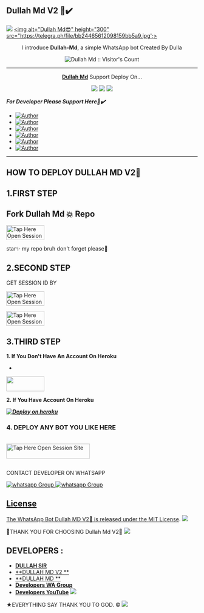## Dullah Md V2 💫✔️
 <a href="https://github.com/DenverCoder1/readme-typing-svg"><img src="https://readme-typing-svg.herokuapp.com?font=Time+New+Roman&color=red&size=25&center=true&vCenter=true&width=600&height=100&lines=I'm+Dullah+Md+Created+by+Dulla.&heart;++;Self-taught+Back-Created+By,;Fredie+Tech+Am+The,;Best+Is+Bot+For+You+To,;Deploy..<3"></a>
 <a href="https://whatsapp.com/channel/GufiUEQ7Jj1D2kszcZqOgx">
 <img alt="Dullah Md😎" height="300" src="https://telegra.ph/file/bb24465612098159bb5a9.jpg';>
  
</h1> 
<p align="center">l introduce <b>Dullah-Md</b>, a  simple WhatsApp bot Created By Dulla</p>

</p>
<p align="center"><img src="https://profile-counter.glitch.me/{Fred1e}/count.svg" alt="Dullah Md :: Visitor's Count" /></p>

---

<p align="center">
  <a href="https://github.com/abdallahsalimjuma/Dullah-Md"><b>Dullah Md</b></a> Support Deploy On...
</p>

<p align="center">
  <a href="https://github.com/abdallahsalimjuma/Dullah-Md/blob/main/temp/deploy-on-vps.md"><img src="https://img.shields.io/badge/self hosting-3d1513?style=for-the-badge&logo=serverless&logoColor=FD5750"></a>
  <a href="https://dashboard.heroku.com/new?template=https://github.com/abdallahsalimjuma/Dullah-Md/tree/main"><img src="https://img.shields.io/badge/heroku-9d7acc?style=for-the-badge&logo=heroku&logoColor=430098"></a>
  <a href="https://youtu.be/izoxfW3anrU"><img src="https://img.shields.io/badge/CodeSpace-green?colorA=%23ff000&colorB=%23017e40&style=for-the-badge&logo=git&logoColor=white"></a>
</p>


***For Developer Please Support Here🙏✔️***
- <a href="https://www.instagram.com/dullahssalum"><img title="Author" src="https://img.shields.io/badge/ON INSTAGRAM-black?style=for-the-badge&logo=Instagram"></a>
- <a href="https://www.tiktok.com/@dallas387"><img title="Author" src="https://img.shields.io/badge/ON TikTok-black?style=for-the-badge&logo=tiktok"></a>
- <a
href="https://www.facebook.com/100087010467670"><img title="Author" src="https://img.shields.io/badge/ON Facebook-blue?style=for-the-badge&logo=facebook"></a>
- <a
href="https://wa.me/255716945971"><img title="Author" src="https://img.shields.io/badge/ON WhatsApp-pupple?style=for-the-badge&logo=watsapp"></a>
- <a href="https://chat.whatsapp.com/GufiUEQ7Jj1D2kszcZqOgx"><img title="Author" src="https://img.shields.io/badge/ON Wa Group-green?style=for-the-badge&logo=watsapp"></a>
- <a href="https://youtube.com/@herokuplatform?si=kl684fKNUpxTFig2"><img title="Author" src="https://img.shields.io/badge/ON YouTube-darkred?style=for-the-badge&logo=youtube"></a>

    
 
 



---





## HOW TO DEPLOY DULLAH MD V2🍃


## 1.FIRST STEP 
## Fork Dullah Md 💥 Repo


<a href="https://github.com/abdallahsalimjuma/Dullah-Md/fork"><img title="Tap Here Open Session Site" src="https://img.shields.io/badge/FORK REPO-h?color=red&style=for-the-badge&logo=msi" width="100" height="38.45"/></a></p>

star✨ my repo bruh don't forget please🤖


## 2.SECOND STEP 


 GET SESSION ID BY
 

<a href="https://dullah-pair-365b35dde6b8.herokuapp.com/qr"><img title="Tap Here Open Session Site" src="https://img.shields.io/badge/QR CODE-h?color=red&style=for-the-badge&logo=msi" width="100" height="38.45"/></a></p>


 
<a href="https://dullah-pair-365b35dde6b8.herokuapp.com/"><img title="Tap Here Open Session Site" src="https://img.shields.io/badge/PAIRING CODE-h?color=red&style=for-the-badge&logo=msi" width="100" height="38.45"/></a></p>


## 3.THIRD STEP 
**1. If You Don't Have An Account On Heroku**
- <a href="https://signup.heroku.com">
 <img src="https://img.shields.io/badge/Create%20Account%20Now-red?style=for-the-badge&logo=heroku" width="100" height="38.45"/></a></p>

**2. If You Have Account On Heroku**

   ***[![Deploy on heroku](https://www.herokucdn.com/deploy/button.svg)](https://dashboard.heroku.com/new?template=https://github.com/Fred1e/Dullah-Md/tree/main)***


   
### 4. DEPLOY ANY BOT YOU LIKE HERE

<br>
<a href="https://github.com/Dullah-md/BOTS-SITE/tree/main"><img title="Tap Here Open Session Site" src="https://img.shields.io/badge/BOTS-SITE -h?color=red&style=for-the-badge&logo=msi" width="220" height="38.45"/></a></p>

##



CONTACT DEVELOPER ON WHATSAPP 

<a href="https://wa.me/255716945971" target="_blank">
    <img alt="whatsapp Group" src="https://img.shields.io/badge/ Dullah contact -25D366?style=for-the-badge&logo=whatsapp&logoColor=white" />


  
 
<a href="https://whatsapp.com/channel/GufiUEQ7Jj1D2kszcZqOgx" target="_blank">
    <img alt="whatsapp Group" src="https://img.shields.io/badge/WhatsApp  Channel-25D366?style=for-the-badge&logo=whatsapp&logoColor=white" />
 

## License

The WhatsApp Bot Dullah MD V2💫 is released under the [MIT License](https://opensource.org/licenses/MIT).
<a><img src='https://i.imgur.com/LyHic3i.gif'/></a>

💫THANK YOU FOR CHOOSING Dullah Md V2💫
<a><img src='https://i.imgur.com/LyHic3i.gif'/></a>

## DEVELOPERS :

- [**DULLAH SIR**](https://github.com/abdallahsalimjuma)
- [**DULLAH MD V2 **](https://github.com/abdallahsalimjuma)
- [**DULLAH MD **](https://github.com/abdallahsalimjuma)
- [**Developers WA Group**](https://chat.whatsapp.com/GufiUEQ7Jj1D2kszcZqOgx)
- [**Developers YouTube**](https://youtube.com/@herokuplatform)
 <a><img src='https://i.imgur.com/LyHic3i.gif'/></a>
 
★EVERYTHING SAY THANK YOU TO GOD. ©
<a><img src='https://i.imgur.com/LyHic3i.gif'/></a>

     




